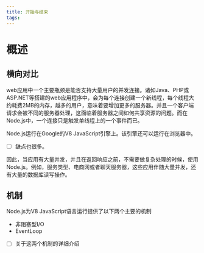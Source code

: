 ```yaml
---
title: 开始与结束
tags: 
---
```


# 概述
## 横向对比
web应用中一个主要瓶颈是能否支持大量用户的并发连接。诸如Java、PHP或ASP.NET等搭建的web应用程序中，会为每个连接创建一个新线程，每个线程大约耗费2MB的内存，越多的用户，意味着要增加更多的服务器。并且一个客户端请求会被不同的服务器处理，这面临着服务器之间如何共享资源的问题。而在Node.js中，一个连接只是触发单线程上的一个事件而已。

Node.js运行在Google的V8 JavaScript引擎上。该引擎还可以运行在浏览器中。

-[ ] 缺点也很多。

因此，当应用有大量并发，并且在返回响应之前，不需要做复杂处理的时候，使用Node.js。例如，服务类型、电商网或者聊天服务器，这些应用伴随大量并发，还有大量的数据库读写操作。

## 机制
Node.js为V8 JavaScript语言运行提供了以下两个主要的机制
* 非阻塞型I/O
* EventLoop

-[ ] 关于这两个机制的详细介绍